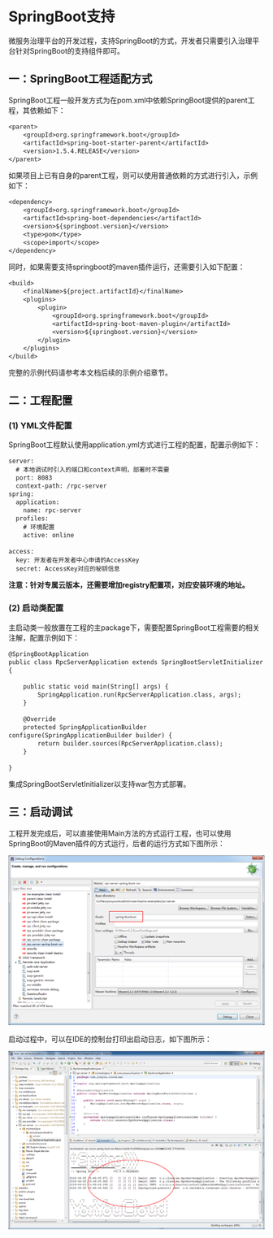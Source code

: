 # SpringBoot支持 #

微服务治理平台的开发过程，支持SpringBoot的方式，开发者只需要引入治理平台针对SpringBoot的支持组件即可。

## 一：SpringBoot工程适配方式 ##

SpringBoot工程一般开发方式为在pom.xml中依赖SpringBoot提供的parent工程，其依赖如下：


	<parent>
		<groupId>org.springframework.boot</groupId>
		<artifactId>spring-boot-starter-parent</artifactId>
		<version>1.5.4.RELEASE</version>
	</parent>

如果项目上已有自身的parent工程，则可以使用普通依赖的方式进行引入，示例如下：

    <dependency>
        <groupId>org.springframework.boot</groupId>
        <artifactId>spring-boot-dependencies</artifactId>
        <version>${springboot.version}</version>
        <type>pom</type>
        <scope>import</scope>
    </dependency>

同时，如果需要支持springboot的maven插件运行，还需要引入如下配置：

	<build>
		<finalName>${project.artifactId}</finalName>
		<plugins>
			<plugin>
				<groupId>org.springframework.boot</groupId>
				<artifactId>spring-boot-maven-plugin</artifactId>
				<version>${springboot.version}</version>
			</plugin>
		</plugins>
	</build>

完整的示例代码请参考本文档后续的示例介绍章节。

## 二：工程配置 ##

### (1) YML文件配置 ###

SpringBoot工程默认使用application.yml方式进行工程的配置，配置示例如下：

	server:
	  # 本地调试时引入的端口和context声明，部署时不需要
	  port: 8083    
	  context-path: /rpc-server
	spring: 
	  application:
	    name: rpc-server
	  profiles:
		# 环境配置
	    active: online
	  
	access: 
	  key: 开发者在开发者中心申请的AccessKey
	  secret: AccessKey对应的秘钥信息

**注意：针对专属云版本，还需要增加registry配置项，对应安装环境的地址。**

### (2) 启动类配置 ###

主启动类一般放置在工程的主package下，需要配置SpringBoot工程需要的相关注解，配置示例如下：

	@SpringBootApplication
	public class RpcServerApplication extends SpringBootServletInitializer {
	
		public static void main(String[] args) {
			SpringApplication.run(RpcServerApplication.class, args);
		}
	
		@Override
		protected SpringApplicationBuilder configure(SpringApplicationBuilder builder) {
			return builder.sources(RpcServerApplication.class);
		}
	
	}

集成SpringBootServletInitializer以支持war包方式部署。


## 三：启动调试 ##

工程开发完成后，可以直接使用Main方法的方式运行工程，也可以使用SpringBoot的Maven插件的方式运行，后者的运行方式如下图所示：

![](images/springbootrun.png)

启动过程中，可以在IDE的控制台打印出启动日志，如下图所示：

![](images/console.png)


